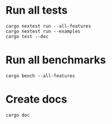 # Run all tests

```shell
cargo nextest run --all-features
cargo nextest run --examples
cargo test --doc
```

# Run all benchmarks
```shell
cargo bench --all-features
```

# Create docs
```shell
cargo doc
```